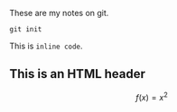 These are my notes on git.

```
git init
```



This is `inline code`.


<h2>This is an HTML header</h2>

$$f(x) = x^2$$
